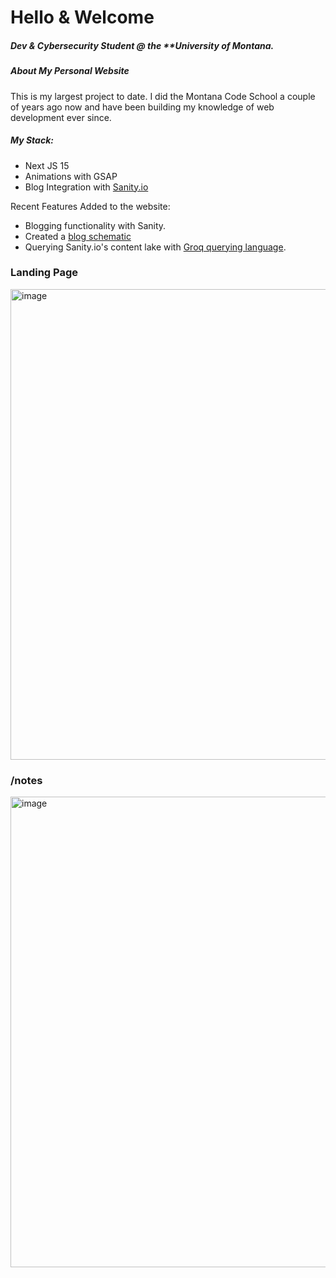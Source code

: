 # Hello & Welcome
##### Dev & Cybersecurity Student @ the **University of Montana.

##### About My Personal Website
This is my largest project to date. I did the Montana Code School a couple of years ago now and have been building my knowledge of web development ever since.

##### My Stack:
- Next JS 15
- Animations with GSAP
- Blog Integration with [Sanity.io](https://www.sanity.io/)

Recent Features Added to the website:
- Blogging functionality with Sanity. 
- Created a [blog schematic](https://www.sanity.io/docs/content-lake/how-queries-work) 
- Querying Sanity.io's content lake with [Groq querying language](https://www.sanity.io/docs/content-lake/how-queries-work). 

### <domain> Landing Page ###
<img width="1440" height="753" alt="image" src="https://github.com/user-attachments/assets/01004ec8-887f-4d70-916d-423b710067c8" />

### <domain>/notes ###
<img width="1440" height="753" alt="image" src="https://github.com/user-attachments/assets/78c99c7b-3d40-4cc4-a847-7237b4568e20" />

